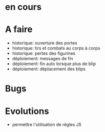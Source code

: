 # en cours

# A faire

- historique: ouverture des portes
- historique: tirs et combats au corps à corps
- historique: pertes des figurines
- déploiement: messages de fin
- déploiement: fin auto lorsque plus de blip
- déploiement: déplacement des blips

# Bugs

# Evolutions

- permettre l'utilisation de règles JS
